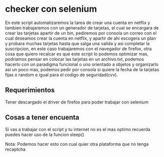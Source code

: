 # checker con selenium

En este script automatizaremos la tarea de crear una cuenta en netflix y tambien trabajaremos con un generador de tarjetas, el cual se encargara de crear las tarjetas apartir de un bin, pediremos por consola un correo con el cual deseamos crear la cuenta en netflix, y apartir de ahi escogera un plan y probara muchas tarjetas hasta que salga una valida y asi completar la suscripcion, en este caso trabajaremos con el navegador de firefox, otra cosa que quiero recalcar es que este script lo podemos optimizar mas, podriamos pensar en colocar las tarjetas en un archivo.txt, podemos hacerlo con un paradigma funcional o uno orientado a objetos y organizarlo asi un poco mas, podemos pedir por consola si quiere la fecha de la tarjetas fijas o random e igual para el codigo de seguridad(cvv). 

## Requerimientos
Tener descargado el driver de firefox para poder trabajar con selenium

## Cosas a tener encuenta
Si vas a trabajar con el script y tu internet no es el mas optimo recuerda puedes hacer uso de la funcion sleep()

Nota: Podemos hacer esto con cual quier otra plataforma que no tenga recaptcha


